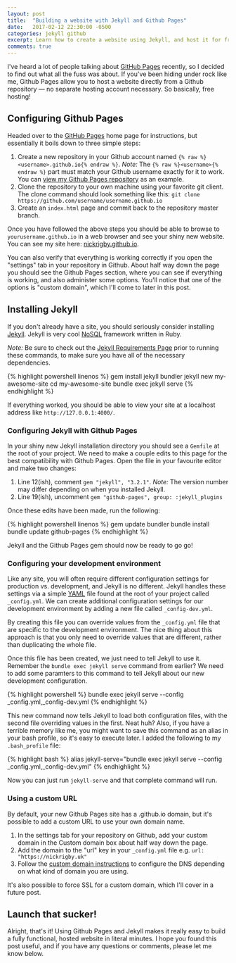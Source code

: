 ```yaml
---
layout: post
title:  "Building a website with Jekyll and Github Pages"
date:   2017-02-12 22:30:00 -0500
categories: jekyll github
excerpt: Learn how to create a website using Jekyll, and host it for free with Github Pages.
comments: true
---
```

I've heard a lot of people talking about [GitHub Pages](https://pages.github.com) recently, so I decided to find out what all the fuss was about. If you've been hiding under rock like me, Github Pages allow you to host a website directly from a Github repository — no separate hosting account necessary. So basically, free hosting!

## Configuring Github Pages
Headed over to the [GitHub Pages](https://pages.github.com) home page for instructions, but essentially it boils down to three simple steps:

 1. Create a new repository in your Github account named `{% raw %}<username>.github.io{% endraw %}`. _Note:_ The `{% raw %}<username>{% endraw %}` part must match your Github username exactly for it to work. You can [view my Github Pages repository](https://github.com/nickrigby/nickrigby.github.io) as an example.
 2. Clone the repository to your own machine using your favorite git client. The clone command should look something like this: `git clone https://github.com/username/username.github.io`
 3. Create an `index.html` page and commit back to the repository master branch.

Once you have followed the above steps you should be able to browse to `yourusername.github.io` in a web browser and see your shiny new website. You can see my site here: [nickrigby.github.io](https://nickrigby.github.io).

You can also verify that everything is working correctly if you open the "settings" tab in your repository in Github. About half way down the page you should see the Github Pages section, where you can see if everything is working, and also administer some options. You'll notice that one of the options is "custom domain", which I'll come to later in this post.

## Installing Jekyll
If you don't already have a site, you should seriously consider installing [Jekyll](https://jekyllrb.com). Jekyll is very cool [NoSQL](https://en.wikipedia.org/wiki/NoSQL) framework written in Ruby.

_Note:_ Be sure to check out the [Jekyll Requirements Page](https://jekyllrb.com/docs/installation/) prior to running these commands, to make sure you have all of the necessary dependencies.

{% highlight powershell linenos %}
gem install jekyll bundler
jekyll new my-awesome-site
cd my-awesome-site
bundle exec jekyll serve
{% endhighlight %}

If everything worked, you should be able to view your site at a localhost address like `http://127.0.0.1:4000/`.

### Configuring Jekyll with Github Pages
In your shiny new Jekyll installation directory you should see a `Gemfile` at the root of your project. We need to make a couple edits to this page for the best compatibility with Github Pages. Open the file in your favourite editor and make two changes:

 1. Line 12(ish), comment `gem "jekyll", "3.2.1"`. _Note:_ The version number may differ depending on when you installed Jekyll.
 2. Line 19(ish), uncomment `gem "github-pages", group: :jekyll_plugins`

Once these edits have been made, run the following:

{% highlight powershell linenos %}
gem update bundler
bundle install
bundle update github-pages
{% endhighlight %}

Jekyll and the Github Pages gem should now be ready to go go!

### Configuring your development environment
Like any site, you will often require different configuration settings for production vs. development, and Jekyll is no different. Jekyll handles these settings via a simple [YAML](http://yaml.org) file found at the root of your project called `_config.yml`. We can create additional configuration settings for our development environment by adding a new file called `_config-dev.yml`.

By creating this file you can override values from the `_config.yml` file that are specific to the development environment. The nice thing about this approach is that you only need to override values that are different, rather than duplicating the whole file.

Once this file has been created, we just need to tell Jekyll to use it. Remember the `bundle exec jekyll serve` command from earlier? We need to add some paramters to this command to tell Jekyll about our new development configuration.

{% highlight powershell %}
bundle exec jekyll serve --config _config.yml,_config-dev.yml
{% endhighlight %}

This new command now tells Jekyll to load both configuration files, with the second file overriding values in the first. Neat huh? Also, if you have a terrible memory like me, you might want to save this command as an alias in your bash profile, so it's easy to execute later. I added the following to my `.bash_profile` file:

{% highlight bash %}
alias jekyll-serve="bundle exec jekyll serve --config _config.yml,_config-dev.yml"
{% endhighlight %}

Now you can just run `jekyll-serve` and that complete command will run.

### Using a custom URL
By default, your new Github Pages site has a .github.io domain, but it's possible to add a custom URL to use your own domain name.

 1. In the settings tab for your repository on Github, add your custom domain in the Custom domain box about half way down the page.
 2. Add the domain to the "url" key in your `_config.yml` file e.g. `url: "https://nickrigby.uk"`
 3. Follow the [custom domain instructions](https://help.github.com/articles/using-a-custom-domain-with-github-pages/) to configure the DNS depending on what kind of domain you are using.

 It's also possible to force SSL for a custom domain, which I'll cover in a future post.

## Launch that sucker!
Alright, that's it! Using Github Pages and Jekyll makes it really easy to build a fully functional, hosted website in literal minutes. I hope you found this post useful, and if you have any questions or comments, please let me know below.
